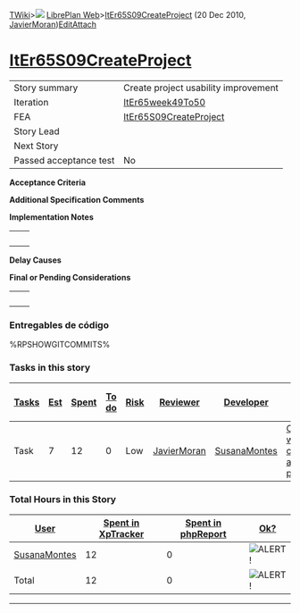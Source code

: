[TWiki](Main_WebHome)&gt;![](/twiki/pub/TWiki/TWikiDocGraphics/web-bg-small.gif) [LibrePlan Web](LibrePlan_WebHome)&gt;[ItEr65S09CreateProject](LibrePlan_ItEr65S09CreateProject "Topic revision: 4 (20 Dec 2010 - 10:40:19)") (20 Dec 2010, [JavierMoran](Main_JavierMoran))[Edit](LibrePlan_ItEr65S09CreateProject?t=1520343645 "Edit this topic text")[Attach](/twiki/bin/attach/LibrePlan/ItEr65S09CreateProject "Attach an image or document to this topic")  

 [ItEr65S09CreateProject](LibrePlan_ItEr65S09CreateProject)
===========================================================

|                        |                                                            |
|------------------------|------------------------------------------------------------|
| Story summary          | Create project usability improvement                       |
| Iteration              | [ItEr65week49To50](LibrePlan_ItEr65week49To50)             |
| FEA                    | [ItEr65S09CreateProject](LibrePlan_ItEr65S09CreateProject) |
| Story Lead             |                                                            |
| Next Story             |                                                            |
| Passed acceptance test | No                                                         |

**Acceptance Criteria**

**Additional Specification Comments**

**Implementation Notes**

|     |     |
|-----|-----|
|     |     |

**Delay Causes**

**Final or Pending Considerations**

|     |     |
|-----|-----|
|     |     |

###  Entregables de código

%RPSHOWGITCOMMITS%

###  Tasks in this story

| [Tasks](LibrePlan_ItEr65S09CreateProject?sortcol=0;table=2;up=0#sorted_table "Sort by this column") | [Est](LibrePlan_ItEr65S09CreateProject?sortcol=1;table=2;up=0#sorted_table "Sort by this column") | [Spent](LibrePlan_ItEr65S09CreateProject?sortcol=2;table=2;up=0#sorted_table "Sort by this column") | [To do](LibrePlan_ItEr65S09CreateProject?sortcol=3;table=2;up=0#sorted_table "Sort by this column") | [Risk](LibrePlan_ItEr65S09CreateProject?sortcol=4;table=2;up=0#sorted_table "Sort by this column") | [Reviewer](LibrePlan_ItEr65S09CreateProject?sortcol=5;table=2;up=0#sorted_table "Sort by this column") | [Developer](LibrePlan_ItEr65S09CreateProject?sortcol=6;table=2;up=0#sorted_table "Sort by this column") | [Task Name](LibrePlan_ItEr65S09CreateProject?sortcol=7;table=2;up=0#sorted_table "Sort by this column") | [Start Date](LibrePlan_ItEr65S09CreateProject?sortcol=8;table=2;up=0#sorted_table "Sort by this column") | [Est End Date](LibrePlan_ItEr65S09CreateProject?sortcol=9;table=2;up=0#sorted_table "Sort by this column") | [End Date](LibrePlan_ItEr65S09CreateProject?sortcol=10;table=2;up=0#sorted_table "Sort by this column") |
|-----------------------------------------------------------------------------------------------------|---------------------------------------------------------------------------------------------------|-----------------------------------------------------------------------------------------------------|-----------------------------------------------------------------------------------------------------|----------------------------------------------------------------------------------------------------|--------------------------------------------------------------------------------------------------------|---------------------------------------------------------------------------------------------------------|---------------------------------------------------------------------------------------------------------|----------------------------------------------------------------------------------------------------------|------------------------------------------------------------------------------------------------------------|---------------------------------------------------------------------------------------------------------|
| Task                                                                                                | 7                                                                                                 | 12                                                                                                  | 0                                                                                                   | Low                                                                                                | [JavierMoran](Main_JavierMoran)                                                                        | [SusanaMontes](Main_SusanaMontes)                                                                       | [Change way of creating a project](LibrePlan_AnA08S03CreateProject#TasK1)                               |                                                                                                          |                                                                                                            |                                                                                                         |

###  Total Hours in this Story

| [User](LibrePlan_ItEr65S09CreateProject?sortcol=0;table=3;up=0#sorted_table "Sort by this column") | [Spent in XpTracker](LibrePlan_ItEr65S09CreateProject?sortcol=1;table=3;up=0#sorted_table "Sort by this column") | [Spent in phpReport](LibrePlan_ItEr65S09CreateProject?sortcol=2;table=3;up=0#sorted_table "Sort by this column") | [Ok?](LibrePlan_ItEr65S09CreateProject?sortcol=3;table=3;up=0#sorted_table "Sort by this column") |
|----------------------------------------------------------------------------------------------------|------------------------------------------------------------------------------------------------------------------|------------------------------------------------------------------------------------------------------------------|---------------------------------------------------------------------------------------------------|
| [SusanaMontes](Main_SusanaMontes)                                                                  | 12                                                                                                               | 0                                                                                                                | ![ALERT!](/twiki/pub/TWiki/TWikiDocGraphics/warning.gif "ALERT!")                                 |
| Total                                                                                              | 12                                                                                                               | 0                                                                                                                | ![ALERT!](/twiki/pub/TWiki/TWikiDocGraphics/warning.gif "ALERT!")                                 |

------------------------------------------------------------------------
